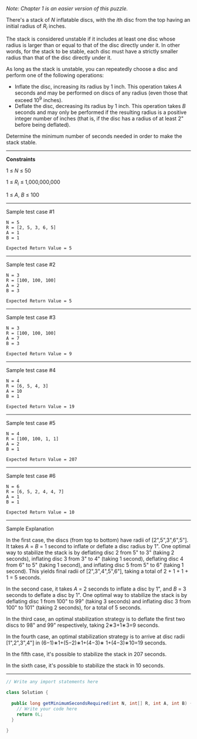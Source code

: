_Note: Chapter 1 is an easier version of this puzzle._

There's a stack of *N* inflatable discs, with the *i*th disc from the top having an initial radius of *R<sub>i</sub>* 
inches.

The stack is considered unstable if it includes at least one disc whose radius is larger than or equal to that of the 
disc directly under it. In other words, for the stack to be stable, each disc must have a strictly smaller radius than 
that of the disc directly under it.

As long as the stack is unstable, you can repeatedly choose a disc and perform one of the following operations:
- Inflate the disc, increasing its radius by 1 inch. This operation takes *A* seconds and may be performed on discs of 
any radius (even those that exceed 10<sup>9</sup> inches).
- Deflate the disc, decreasing its radius by 1 inch. This operation takes *B* seconds and may only be performed if the 
resulting radius is a positive integer number of inches (that is, if the disc has a radius of at least 2" before being 
deflated).

Determine the minimum number of seconds needed in order to make the stack stable.

---

**Constraints**

1 ≤ *N* ≤ 50

1 ≤ *R<sub>i</sub>* ≤ 1,000,000,000

1 ≤ *A*, *B* ≤ 100

---

Sample test case #1
```
N = 5
R = [2, 5, 3, 6, 5]
A = 1
B = 1
```
```
Expected Return Value = 5
```
---

Sample test case #2
```
N = 3
R = [100, 100, 100]
A = 2
B = 3
```
```
Expected Return Value = 5
```
---

Sample test case #3
```
N = 3
R = [100, 100, 100]
A = 7
B = 3
```
```
Expected Return Value = 9
```
---

Sample test case #4
```
N = 4
R = [6, 5, 4, 3]
A = 10
B = 1
```
```
Expected Return Value = 19
```
---

Sample test case #5
```
N = 4
R = [100, 100, 1, 1]
A = 2
B = 1
```
```
Expected Return Value = 207
```
---

Sample test case #6
```
N = 6
R = [6, 5, 2, 4, 4, 7]
A = 1
B = 1
```
```
Expected Return Value = 10
```
---

Sample Explanation

In the first case, the discs (from top to bottom) have radii of [2",5",3",6",5"]. It takes  *A* = *B* = 1 second to 
inflate or deflate a disc radius by 1". One optimal way to stabilize the stack is by deflating disc 2 from 5" to 3" 
(taking 2 seconds), inflating disc 3 from 3" to 4" (taking 1 second), deflating disc 4 from 6" to 5" (taking 1 second), 
and inflating disc 5 from 5" to 6" (taking 1 second). This yields final radii of [2",3",4",5",6"], taking a total of 2 + 
1 + 1 + 1 = 5 seconds.

In the second case, it takes *A* = 2 seconds to inflate a disc by 1", and *B* = 3 seconds to deflate a disc by 1". One 
optimal way to stabilize the stack is by deflating disc 1 from 100" to 99" (taking 3 seconds) and inflating disc 3 from 
100" to 101" (taking 2 seconds), for a total of 5 seconds.

In the third case, an optimal stabilization strategy is to deflate the first two discs to 98" and 99" respectively, 
taking 2∗3+1∗3=9 seconds.

In the fourth case, an optimal stabilization strategy is to arrive at disc radii [1",2",3",4"] in (6−1)∗1+(5−2)∗1+(4−3)∗
1+(4−3)∗10=19 seconds.

In the fifth case, it's possible to stabilize the stack in 207 seconds.

In the sixth case, it's possible to stabilize the stack in 10 seconds.

---
```java
// Write any import statements here

class Solution {
  
  public long getMinimumSecondsRequired(int N, int[] R, int A, int B) {
    // Write your code here
    return 0L;
  }
  
}
```